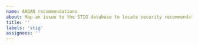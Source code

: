 ```yaml
---
name: ARQAN recommendations
about: Map an issue to the STIG database to locate security recommendations with ARQAN/RQCODE
title: ''
labels: 'stig'
assignees: ''
---
```

